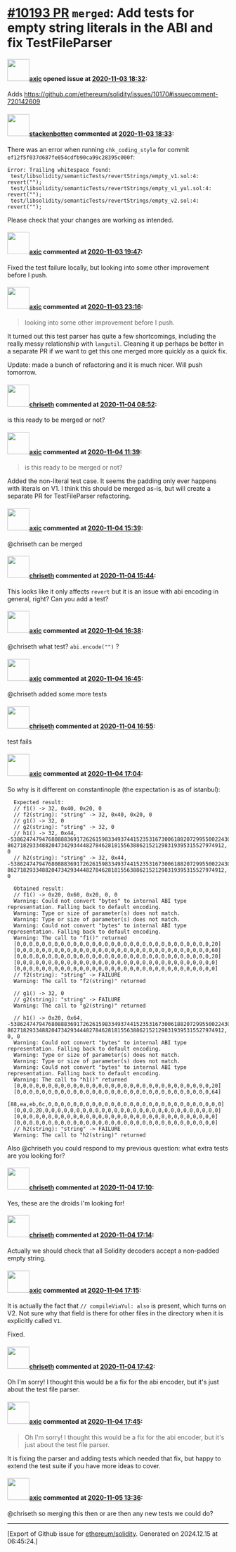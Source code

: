 # [\#10193 PR](https://github.com/ethereum/solidity/pull/10193) `merged`: Add tests for empty string literals in the ABI and fix TestFileParser

#### <img src="https://avatars.githubusercontent.com/u/20340?v=4" width="50">[axic](https://github.com/axic) opened issue at [2020-11-03 18:32](https://github.com/ethereum/solidity/pull/10193):

Adds https://github.com/ethereum/solidity/issues/10170#issuecomment-720142609

#### <img src="https://avatars.githubusercontent.com/u/44874361?v=4" width="50">[stackenbotten](https://github.com/stackenbotten) commented at [2020-11-03 18:33](https://github.com/ethereum/solidity/pull/10193#issuecomment-721304342):

There was an error when running `chk_coding_style` for commit `ef12f5f037d687fe054cdfb90ca99c28395c000f`:
```
Error: Trailing whitespace found:
 test/libsolidity/semanticTests/revertStrings/empty_v1.sol:4: revert(""); 
 test/libsolidity/semanticTests/revertStrings/empty_v1_yul.sol:4: revert(""); 
 test/libsolidity/semanticTests/revertStrings/empty_v2.sol:4: revert(""); 

```
Please check that your changes are working as intended.

#### <img src="https://avatars.githubusercontent.com/u/20340?v=4" width="50">[axic](https://github.com/axic) commented at [2020-11-03 19:47](https://github.com/ethereum/solidity/pull/10193#issuecomment-721339817):

Fixed the test failure locally, but looking into some other improvement before I push.

#### <img src="https://avatars.githubusercontent.com/u/20340?v=4" width="50">[axic](https://github.com/axic) commented at [2020-11-03 23:16](https://github.com/ethereum/solidity/pull/10193#issuecomment-721424241):

> looking into some other improvement before I push.

It turned out this test parser has quite a few shortcomings, including the really messy relationship with `langutil`. Cleaning it up perhaps be better in a separate PR if we want to get this one merged more quickly as a quick fix.

Update: made a bunch of refactoring and it is much nicer. Will push tomorrow.

#### <img src="https://avatars.githubusercontent.com/u/9073706?v=4" width="50">[chriseth](https://github.com/chriseth) commented at [2020-11-04 08:52](https://github.com/ethereum/solidity/pull/10193#issuecomment-721599015):

is this ready to be merged or not?

#### <img src="https://avatars.githubusercontent.com/u/20340?v=4" width="50">[axic](https://github.com/axic) commented at [2020-11-04 11:39](https://github.com/ethereum/solidity/pull/10193#issuecomment-721682463):

> is this ready to be merged or not?

Added the non-literal test case. It seems the padding only ever happens with literals on V1. I think this should be merged as-is, but will create a separate PR for TestFileParser refactoring.

#### <img src="https://avatars.githubusercontent.com/u/20340?v=4" width="50">[axic](https://github.com/axic) commented at [2020-11-04 15:39](https://github.com/ethereum/solidity/pull/10193#issuecomment-721806498):

@chriseth can be merged

#### <img src="https://avatars.githubusercontent.com/u/9073706?v=4" width="50">[chriseth](https://github.com/chriseth) commented at [2020-11-04 15:44](https://github.com/ethereum/solidity/pull/10193#issuecomment-721809310):

This looks like it only affects `revert` but it is an issue with abi encoding in general, right? Can you add a test?

#### <img src="https://avatars.githubusercontent.com/u/20340?v=4" width="50">[axic](https://github.com/axic) commented at [2020-11-04 16:38](https://github.com/ethereum/solidity/pull/10193#issuecomment-721841150):

@chriseth what test? `abi.encode("")` ?

#### <img src="https://avatars.githubusercontent.com/u/20340?v=4" width="50">[axic](https://github.com/axic) commented at [2020-11-04 16:45](https://github.com/ethereum/solidity/pull/10193#issuecomment-721844748):

@chriseth added some more tests

#### <img src="https://avatars.githubusercontent.com/u/9073706?v=4" width="50">[chriseth](https://github.com/chriseth) commented at [2020-11-04 16:55](https://github.com/ethereum/solidity/pull/10193#issuecomment-721850610):

test fails

#### <img src="https://avatars.githubusercontent.com/u/20340?v=4" width="50">[axic](https://github.com/axic) commented at [2020-11-04 17:04](https://github.com/ethereum/solidity/pull/10193#issuecomment-721855818):

So why is it different on constantinople (the expectation is as of istanbul):
```
  Expected result:
  // f1() -> 32, 0x40, 0x20, 0
  // f2(string): "string" -> 32, 0x40, 0x20, 0
  // g1() -> 32, 0
  // g2(string): "string" -> 32, 0
  // h1() -> 32, 0x44, -53862474794768088836917262615983349374415235316730061882072995500224306741248, 862718293348820473429344482784628181556388621521298319395315527974912, 0
  // h2(string): "string" -> 32, 0x44, -53862474794768088836917262615983349374415235316730061882072995500224306741248, 862718293348820473429344482784628181556388621521298319395315527974912, 0

  Obtained result:
  // f1() -> 0x20, 0x60, 0x20, 0, 0
  Warning: Could not convert "bytes" to internal ABI type representation. Falling back to default encoding.
  Warning: Type or size of parameter(s) does not match.
  Warning: Type or size of parameter(s) does not match.
  Warning: Could not convert "bytes" to internal ABI type representation. Falling back to default encoding.
  Warning: The call to "f1()" returned 
  [0,0,0,0,0,0,0,0,0,0,0,0,0,0,0,0,0,0,0,0,0,0,0,0,0,0,0,0,0,0,0,20]
  [0,0,0,0,0,0,0,0,0,0,0,0,0,0,0,0,0,0,0,0,0,0,0,0,0,0,0,0,0,0,0,60]
  [0,0,0,0,0,0,0,0,0,0,0,0,0,0,0,0,0,0,0,0,0,0,0,0,0,0,0,0,0,0,0,20]
  [0,0,0,0,0,0,0,0,0,0,0,0,0,0,0,0,0,0,0,0,0,0,0,0,0,0,0,0,0,0,0,0]
  [0,0,0,0,0,0,0,0,0,0,0,0,0,0,0,0,0,0,0,0,0,0,0,0,0,0,0,0,0,0,0,0]
  // f2(string): "string" -> FAILURE
  Warning: The call to "f2(string)" returned 

  // g1() -> 32, 0
  // g2(string): "string" -> FAILURE
  Warning: The call to "g2(string)" returned 

  // h1() -> 0x20, 0x64, -53862474794768088836917262615983349374415235316730061882072995500224306741248, 862718293348820473429344482784628181556388621521298319395315527974912, 0, 0
  Warning: Could not convert "bytes" to internal ABI type representation. Falling back to default encoding.
  Warning: Type or size of parameter(s) does not match.
  Warning: Type or size of parameter(s) does not match.
  Warning: Could not convert "bytes" to internal ABI type representation. Falling back to default encoding.
  Warning: The call to "h1()" returned 
  [0,0,0,0,0,0,0,0,0,0,0,0,0,0,0,0,0,0,0,0,0,0,0,0,0,0,0,0,0,0,0,20]
  [0,0,0,0,0,0,0,0,0,0,0,0,0,0,0,0,0,0,0,0,0,0,0,0,0,0,0,0,0,0,0,64]
  [88,ea,eb,6c,0,0,0,0,0,0,0,0,0,0,0,0,0,0,0,0,0,0,0,0,0,0,0,0,0,0,0,0]
  [0,0,0,20,0,0,0,0,0,0,0,0,0,0,0,0,0,0,0,0,0,0,0,0,0,0,0,0,0,0,0,0]
  [0,0,0,0,0,0,0,0,0,0,0,0,0,0,0,0,0,0,0,0,0,0,0,0,0,0,0,0,0,0,0,0]
  [0,0,0,0,0,0,0,0,0,0,0,0,0,0,0,0,0,0,0,0,0,0,0,0,0,0,0,0,0,0,0,0]
  // h2(string): "string" -> FAILURE
  Warning: The call to "h2(string)" returned 
```

Also @chriseth you could respond to my previous question: what extra tests are you looking for?

#### <img src="https://avatars.githubusercontent.com/u/9073706?v=4" width="50">[chriseth](https://github.com/chriseth) commented at [2020-11-04 17:10](https://github.com/ethereum/solidity/pull/10193#issuecomment-721859502):

Yes, these are the droids I'm looking for!

#### <img src="https://avatars.githubusercontent.com/u/9073706?v=4" width="50">[chriseth](https://github.com/chriseth) commented at [2020-11-04 17:14](https://github.com/ethereum/solidity/pull/10193#issuecomment-721861530):

Actually we should check that all Solidity decoders accept a non-padded empty string.

#### <img src="https://avatars.githubusercontent.com/u/20340?v=4" width="50">[axic](https://github.com/axic) commented at [2020-11-04 17:15](https://github.com/ethereum/solidity/pull/10193#issuecomment-721862440):

It is actually the fact that `// compileViaYul: also` is present, which turns on V2. Not sure why that field is there for other files in the directory when it is explicitly called `V1`.

Fixed.

#### <img src="https://avatars.githubusercontent.com/u/9073706?v=4" width="50">[chriseth](https://github.com/chriseth) commented at [2020-11-04 17:42](https://github.com/ethereum/solidity/pull/10193#issuecomment-721876819):

Oh I'm sorry! I thought this would be a fix for the abi encoder, but it's just about the test file parser.

#### <img src="https://avatars.githubusercontent.com/u/20340?v=4" width="50">[axic](https://github.com/axic) commented at [2020-11-04 17:45](https://github.com/ethereum/solidity/pull/10193#issuecomment-721877973):

> Oh I'm sorry! I thought this would be a fix for the abi encoder, but it's just about the test file parser.

It is fixing the parser and adding tests which needed that fix, but happy to extend the test suite if you have more ideas to cover.

#### <img src="https://avatars.githubusercontent.com/u/20340?v=4" width="50">[axic](https://github.com/axic) commented at [2020-11-05 13:36](https://github.com/ethereum/solidity/pull/10193#issuecomment-722382362):

@chriseth so merging this then or are then any new tests we could do?


-------------------------------------------------------------------------------



[Export of Github issue for [ethereum/solidity](https://github.com/ethereum/solidity). Generated on 2024.12.15 at 06:45:24.]
